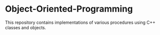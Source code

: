 # Object-Oriented-Programming
This repository contains implementations of various procedures using C++ classes and objects.
